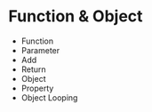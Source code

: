 <h1>Function & Object</h1>
<ul>
  <li>Function</li>
  <li>Parameter</li>
  <li>Add</li>
  <li>Return</li>
  <li>Object</li>
  <li>Property</li>
  <li>Object Looping</li>
</ul>
